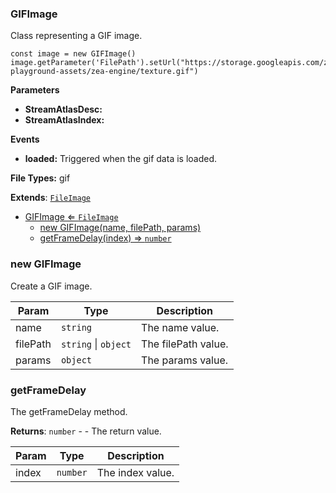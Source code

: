 <a name="GIFImage"></a>

### GIFImage 
Class representing a GIF image.

```
const image = new GIFImage()
image.getParameter('FilePath').setUrl("https://storage.googleapis.com/zea-playground-assets/zea-engine/texture.gif")
```

**Parameters**
* **StreamAtlasDesc:**
* **StreamAtlasIndex:**

**Events**
* **loaded:** Triggered when the gif data is loaded.

**File Types:** gif


**Extends**: <code>[FileImage](api/SceneTree\Images\FileImage.md)</code>  

* [GIFImage ⇐ <code>FileImage</code>](#GIFImage)
    * [new GIFImage(name, filePath, params)](#new-GIFImage)
    * [getFrameDelay(index) ⇒ <code>number</code>](#getFrameDelay)

<a name="new_GIFImage_new"></a>

### new GIFImage
Create a GIF image.


| Param | Type | Description |
| --- | --- | --- |
| name | <code>string</code> | The name value. |
| filePath | <code>string</code> \| <code>object</code> | The filePath value. |
| params | <code>object</code> | The params value. |

<a name="GIFImage+getFrameDelay"></a>

### getFrameDelay
The getFrameDelay method.


**Returns**: <code>number</code> - - The return value.  

| Param | Type | Description |
| --- | --- | --- |
| index | <code>number</code> | The index value. |

